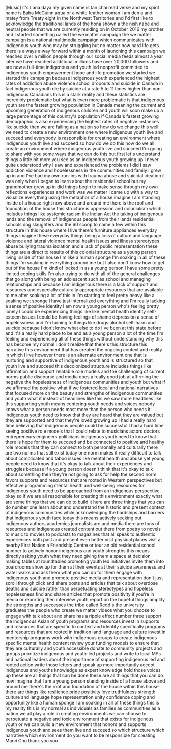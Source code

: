
[Music]
it&#39;s Lana daya my given name is tan chai
read verse and my spirit name is Baba
McGuinn aqua or a white feather woman I
am den a and matey from Treaty eight in
the Northwest Territories and I&#39;d first
like to acknowledge the traditional
lands of the hona shown a the nish nabe
and neutral people that we are currently
residing on in October 2016 my brother
and I started something called the we
matter campaign the we matter campaign
is a national multimedia campaign which
communicates with indigenous youth who
may be struggling but no matter how hard
life gets there is always a way forward
within a month of launching this
campaign we reached over a million
people through our social media feeds
almost a year later we have reached
additional millions have over 20,000
followers and are now a full-time
indigenous and youth led nonprofit
committed to indigenous youth
empowerment hope and life promotion we
started
we started this campaign because
indigenous youth experienced the highest
rates of addiction abuse violence school
dropouts and suicide in Canada in fact
indigenous youth die by suicide at a
rate 5 to 11 times higher than
non-indigenous Canadians this is a stark
reality and these statistics are
incredibly problematic but what is even
more problematic is that indigenous
youth are the fastest growing population
in Canada
meaning the current and upcoming
generation of indigenous children and
youth will soon make up a large
percentage of this country&#39;s population
if Canada&#39;s fastest growing demographic
is also experiencing the highest rates
of negative instances like suicide then
we are failing as a nation so how do we
change this well we need to create a new
environment one where indigenous youth
live and succeed and everybody is
responsible for creating an environment
where indigenous youth live and succeed
so how do we do this how do we all
create an environment where indigenous
youth live and succeed I&#39;m going to
share with you some ways that we can do
this
but first let&#39;s understand things a
little bit more you see as an indigenous
youth growing up I never quite
understood why I saw and experienced the
problems I did I saw addiction violence
and hopelessness in the communities and
family I grew up in and I&#39;ve had my own
run-ins with trauma abuse and suicidal
ideation it was only when I began to
learn about the residential school but
my grandmother grew up in did things
begin to make sense through my own
reflections experiences and work was we
matter I came up with a way to visualize
everything using the metaphor of a house
imagine I am standing inside of a house
right now
above and around me there is the roof
and foundation of the house this
structure is oppression and colonialism
which includes things like systemic
racism the Indian Act the taking of
indigenous lands and the removal of
indigenous people from their lands
residential schools dog slaughters and
the 60 scoop to name a few
within this structure in this house
where I live there&#39;s furniture
appliances everyday things imagine
these everyday things being a loss of
culture and language violence and
lateral violence mental health issues
and illness stereotypes abuse bullying
trauma isolation and a lack of public
representation these things are a direct
to results of this colonial structure as
a young person living inside of this
house I&#39;m like a human sponge I&#39;m
soaking in all of these things I&#39;m
soaking in everything around me but I
also don&#39;t know how to get out of the
house I&#39;m kind of locked in as a young
person I have some pretty limited coping
skills I&#39;m also trying to do with all of
the general challenges that go along
with being an adolescent such as school
and managing relationships and because I
am indigenous there is a lack of support
and resources and especially culturally
appropriate resources that are available
to me after soaking a lot of this in I&#39;m
starting to feel pretty heavy like a
soaking wet sponge I have just
internalized everything and I&#39;m really
lacking a sense of positive identity I
am now a young person who&#39;s feeling
pretty lonely I could be experiencing
things like
like mental health identity self-esteem
issues I could be having feelings of
shame depression a sense of hopelessness
and I&#39;m turning to things like drugs
alcohol self-harm and suicide because I
don&#39;t know what else to do
I&#39;ve been at this state before and it&#39;s
a really hard place to be and as a young
person a lot of the time I&#39;m feeling and
experiencing all of these things without
understanding why this has become my
normal I don&#39;t realize that there&#39;s this
structure this narrative this
environment that has created the ongoing
context and reality in which I live
however there is an alternate
environment one that is nurturing and
supportive of indigenous youth and is
structured so that youth live and
succeed this decolonized structure
includes things like affirmation and
support relatable role models and the
challenging of current norms public
discourse and media does a really good
job at affirming the negative the
hopelessness of indigenous communities
and youth but what if we affirmed the
positive what if we fostered local and
national narratives that focused more on
the beauty and strengths of indigenous
communities and youth what if instead of
headlines like this we saw more
headlines like this
supporting youth means centering youth
needs and voices nobody knows what a
person needs most more than the person
who needs it
indigenous youth need to know that they
are heard that they are valued but they
are supported and that they&#39;re loved
growing up I had a really hard time
believing that indigenous people could
be successful I had a hard time seeing
positive role models that I could relate
to musicians actors doctors
entrepreneurs
engineers politicians indigenous youth
need to know that there is hope for them
to succeed and be connected to positive
and healthy role models that they can
connect to both personally and
culturally there are two norms that
still exist today one norm makes it
really difficult to talk about
complicated and taboo issues like mental
health and abuse yet young people need
to know that it&#39;s okay to talk about
their experiences and struggles because
if a young person doesn&#39;t think that
it&#39;s okay to talk about something then
they&#39;re not going to ask for help
the second norm favors supports and
resources that are rooted in Western
perspectives but effective programming
mental health and well-being resources
for indigenous youth need to be
approached from an indigenous
perspective okay so if we are all
responsible for creating this
environment exactly what are some things
that we can do to build it here are
three things that you can do number one
learn about and understand the historic
and present context of indigenous
communities while acknowledging the
hardships and barriers that indigenous
youth face today
this means actively seeking out
indigenous authors academics journalists
are
and media there are tons of resources
and indigenous created content out there
from poetry to novels to music to movies
to podcasts to magazines that all speak
to authentic experiences both past and
present even better
visit physical places visit a nearby
First Nation a Friendship Centre or tour
an old residential school number to
actively honor indigenous and youth
strengths this means directly asking
youth what they need giving them a space
at decision making tables at roundtables
promoting youth led initiatives invite
them into boardrooms show up for them at
their events at their suicide awareness
and water walks and ask them what you
can do for them engage with indigenous
youth and promote positive media and
representation don&#39;t just scroll through
click and share posts and articles that
talk about overdose deaths and suicide
rather than perpetuating stereotypes and
hopeless hopelessness find and share
articles that promote positivity if
you&#39;re in media or reporting then
interview youth report on the hopeful
things amplify the strengths and
successes the tribe called Redd&#39;s the
university graduates the people who
create we matter videos what you choose
to engage with talk about and share has
a ripple effect number three support the
indigenous Asian of youth programs and
resources invest in supports and
resources that are specific to context
and identity specifically programs and
resources that are rooted in tradition
land language and culture invest in
mentorship programs work with indigenous
groups to create indigenous specific
mental health content review your
funding models to ensure that they are
culturally and youth accessible donate
to community projects and groups
prioritize indigenous and youth-led
projects and write to local MPs and
national leaders about the importance of
supporting indigenous led and rooted
action write those letters and speak up
more importantly accept indigenous and
youths knowledge as expert knowledge
hold those voices up these are all
things that can be done these are all
things that you can do now imagine that
I am a young person standing inside of a
house above and around me there&#39;s the
roof and foundation of the house within
this house there are things like
resilience pride positivity love
truthfulness strength culture and
language hope representation unity
confidence coping and opportunity like a
human sponge I am soaking in all of
these things this is my reality this is
my normal as individuals as families as
communities as a nation we all play a
role in creating environments we can
choose to perpetuate a negative and
toxic environment that exists for
indigenous youth or we can build a new
environment that honors and supports
indigenous youth and sees them live and
succeed so which structure which
narrative which environment do you want
to be responsible for creating Marci Cho
thank you
you
